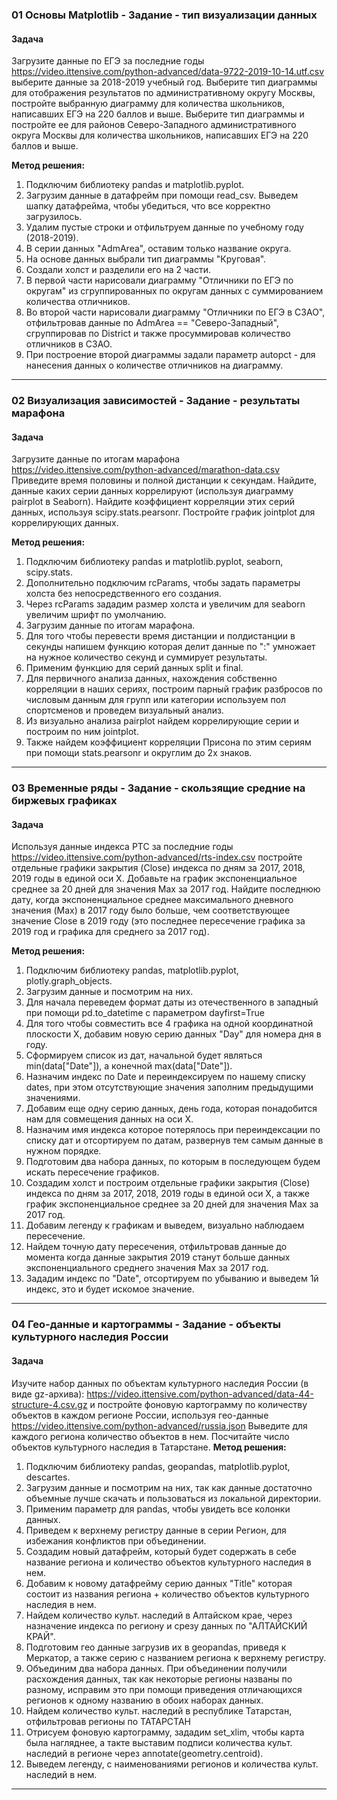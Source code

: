 ### 01 Основы Matplotlib - Задание - тип визуализации данных
#### Задача
Загрузите данные по ЕГЭ за последние годы https://video.ittensive.com/python-advanced/data-9722-2019-10-14.utf.csv
выберите данные за 2018-2019 учебный год.
Выберите тип диаграммы для отображения результатов по административному округу Москвы, постройте выбранную диаграмму для количества школьников, написавших ЕГЭ на 220 баллов и выше.
Выберите тип диаграммы и постройте ее для районов Северо-Западного административного округа Москвы для количества школьников, написавших ЕГЭ на 220 баллов и выше.

__Метод решения:__
1. Подключим библиотеку pandas и matplotlib.pyplot.
2. Загрузим данные в датафрейм при помощи read_csv. Выведем шапку датафрейма, чтобы убедиться, что все корректно загрузилось.
3. Удалим пустые строки и отфильтруем данные по учебному году (2018-2019).
4. В серии данных "AdmArea", оставим только название округа.
5. На основе данных выбрали тип диаграммы "Круговая".
6. Создали холст и разделили его на 2 части.
7. В первой части нарисовали диаграмму "Отличники по ЕГЭ по округам" из сгруппированных по округам данных с суммированием количества отличников.
8. Во второй части нарисовали диаграмму "Отличники по ЕГЭ в СЗАО", отфильтровав данные по AdmArea == "Северо-Западный", сгруппировав по District и также просуммировав количество отличников в СЗАО.
9. При построение второй диаграммы задали параметр autopct - для нанесения данных о количестве отличников на диаграмму.
___
### 02 Визуализация зависимостей - Задание - результаты марафона
#### Задача
Загрузите данные по итогам марафона
https://video.ittensive.com/python-advanced/marathon-data.csv
Приведите время половины и полной дистанции к секундам.
Найдите, данные каких серии данных коррелируют (используя диаграмму pairplot в Seaborn).
Найдите коэффициент корреляции этих серий данных, используя scipy.stats.pearsonr.
Постройте график jointplot для коррелирующих данных.

__Метод решения:__
1. Подключим библиотеку pandas и matplotlib.pyplot, seaborn, scipy.stats.
2. Дополнительно подключим rcParams, чтобы задать параметры холста без непосредственного его создания.
3. Через rcParams зададим размер холста и увеличим для seaborn увеличим шрифт по умолчанию.
4. Загрузим данные по итогам марафона.
5. Для того чтобы перевести время дистанции и полдистанции в секунды напишем функцию которая делит данные по ":" умножает на нужное количество секунд и суммирует результаты.
6. Применим функцию для серий данных split и final.
7. Для первичного анализа данных, нахождения собственно корреляции в наших сериях, построим парный график разбросов по числовым данным для групп или категории используем пол спортсменов и проведем визуальный анализ.
8. Из визуально анализа pairplot найдем коррелирующие серии и построим по ним jointplot.
9. Также найдем коэффициент корреляции Присона по этим сериям при помощи stats.pearsonr и округлим до 2х знаков.
___
### 03 Временные ряды - Задание - скользящие средние на биржевых графиках
#### Задача
Используя данные индекса РТС за последние годы https://video.ittensive.com/python-advanced/rts-index.csv
постройте отдельные графики закрытия (Close) индекса по дням за 2017, 2018, 2019 годы в единой оси X.
Добавьте на график экспоненциальное среднее за 20 дней для значения Max за 2017 год.
Найдите последнюю дату, когда экспоненциальное среднее максимального дневного значения (Max) в 2017 году было больше, чем соответствующее значение Close в 2019 году (это последнее пересечение графика за 2019 год и графика для среднего за 2017 год).

__Метод решения:__
1. Подключим библиотеку pandas, matplotlib.pyplot, plotly.graph_objects.
2. Загрузим данные и посмотрим на них.
3. Для начала переведем формат даты из отечественного в западный при помощи pd.to_datetime с параметром dayfirst=True
4. Для того чтобы совместить все 4 графика на одной координатной плоскости Х, добавим новую  серию данных "Day" для номера дня в году.
5. Сформируем список из дат, начальной будет являться min(data["Date"]), а конечной max(data["Date"]).
6. Назначим индекс по Date и переиндексируем по нашему списку dates, при этом отсутствующие значения заполним предыдущими значениями.
7. Добавим еще одну серию данных, день года, которая понадобится нам для совмещения данных на оси Х.
8. Назначим имя индекса которое потерялось при переиндексации по списку дат и отсортируем по датам, развернув тем самым данные в нужном порядке.
9. Подготовим два набора данных, по которым в последующем будем искать пересечение графиков.
10. Создадим холст и построим отдельные графики закрытия (Close) индекса по дням за 2017, 2018, 2019 годы в единой оси X, а также график экспоненциальное среднее за 20 дней для значения Max за 2017 год.
11. Добавим легенду к графикам и выведем, визуально наблюдаем пересечение. 
12. Найдем точную дату пересечения, отфильтровав данные до момента когда данные закрытия 2019 станут больше данных экспоненциального среднего значения Max за 2017 год.
13. Зададим индекс по "Date", отсортируем по убыванию и выведем 1й индекс, это и будет искомое значение. 
___
### 04 Гео-данные и картограммы - Задание - объекты культурного наследия России
#### Задача
Изучите набор данных по объектам культурного наследия России (в виде gz-архива):
https://video.ittensive.com/python-advanced/data-44-structure-4.csv.gz
и постройте фоновую картограмму по количеству объектов в каждом регионе России, используя гео-данные
https://video.ittensive.com/python-advanced/russia.json
Выведите для каждого региона количество объектов в нем.
Посчитайте число объектов культурного наследия в Татарстане. 
__Метод решения:__
1. Подключим библиотеку pandas, geopandas, matplotlib.pyplot, descartes.
2. Загрузим данные и посмотрим на них, так как данные достаточно объемные лучше скачать и пользоваться из локальной директории.
3. Применим параметр для pandas, чтобы увидеть все колонки данных.
4. Приведем к верхнему регистру данные в серии Регион, для избежания конфликтов при объединении.
5. Создадим новый датафрейм, который будет содержать в себе название региона и количество объектов культурного наследия в нем.
6. Добавим к новому датафрейму серию данных "Title" которая состоит из названия региона + количество объектов культурного наследия в нем.
7. Найдем количество культ. наследий в Алтайском крае, через назначение индекса по региону и срезу данных по "АЛТАЙСКИЙ КРАЙ".
8. Подготовим гео данные загрузив их в geopandas, приведя к Меркатор, а также серию с названием региона к верхнему регистру.
9. Объединим два набора данных. При объединении получили расхождения данных, так как некоторые регионы названы по разному, исправим это при помощи приведения отличающихся регионов к одному названию в обоих наборах данных. 
10. Найдем количество культ. наследий в республике Татарстан, отфильтровав регионы по ТАТАРСТАН
11. Отрисуем фоновую картограмму, зададим set_xlim, чтобы карта была нагляднее, а такте выставим подписи количества культ. наследий в регионе через annotate(geometry.centroid).
12. Выведем легенду, с наименованиями регионов и количества культ. наследий в нем.
___